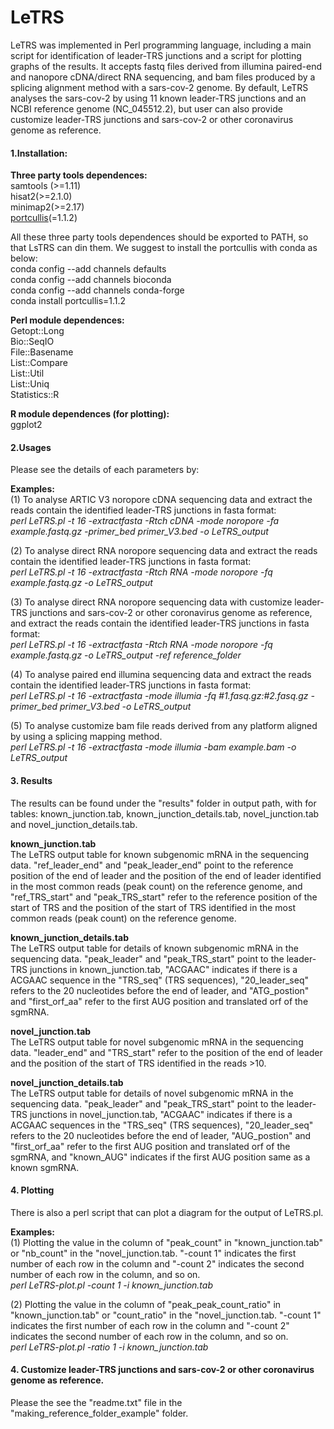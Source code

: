 # LeTRS
LeTRS was implemented in Perl programming language, including a main script for identification of leader-TRS junctions and a script for plotting graphs of the results. It accepts fastq files derived from illumina paired-end and nanopore cDNA/direct RNA sequencing, and bam files produced by a splicing alignment method with a sars-cov-2 genome. By default, LeTRS analyses the sars-cov-2 by using 11 known leader-TRS junctions and an NCBI reference genome (NC_045512.2), but user can also provide customize leader-TRS junctions and sars-cov-2 or other coronavirus genome as reference.<br>

#### 1.Installation:<br>
**Three party tools dependences:**<br>
samtools (>=1.11)<br>
hisat2(>=2.1.0)<br>
minimap2(>=2.17)<br>
[portcullis](https://github.com/maplesond/portcullis)(=1.1.2)<br>

All these three party tools dependences should be exported to PATH, so that LsTRS can din them. We suggest to install the portcullis with conda as below:<br>
conda config --add channels defaults<br>
conda config --add channels bioconda<br>
conda config --add channels conda-forge<br>
conda install portcullis=1.1.2<br>

**Perl module dependences:**<br>
Getopt::Long<br>
Bio::SeqIO<br>
File::Basename<br>
List::Compare<br>
List::Util<br>
List::Uniq<br>
Statistics::R<br>

**R module dependences (for plotting):**<br>
ggplot2<br>

#### 2.Usages<br>
Please see the details of each parameters by:<br>

**Examples:**<br>
(1) To analyse ARTIC V3 noropore cDNA sequencing data and extract the reads contain the identified leader-TRS junctions in fasta format:<br>
*perl LeTRS.pl -t 16 -extractfasta -Rtch cDNA -mode noropore -fa example.fastq.gz -primer_bed primer_V3.bed -o LeTRS_output*<br>

(2) To analyse direct RNA noropore sequencing data and extract the reads contain the identified leader-TRS junctions in fasta format:<br>
*perl LeTRS.pl -t 16 -extractfasta -Rtch RNA -mode noropore -fq example.fastq.gz -o LeTRS_output*<br>

(3) To analyse direct RNA noropore sequencing data with customize leader-TRS junctions and sars-cov-2 or other coronavirus genome as reference, and extract the reads contain the identified leader-TRS junctions in fasta format:<br>
*perl LeTRS.pl -t 16 -extractfasta -Rtch RNA -mode noropore -fq example.fastq.gz -o LeTRS_output -ref reference_folder*<br>

(4) To analyse paired end illumina sequencing data and extract the reads contain the identified leader-TRS junctions in fasta format:<br>
*perl LeTRS.pl -t 16 -extractfasta -mode illumia -fq #1.fasq.gz:#2.fasq.gz -primer_bed primer_V3.bed -o LeTRS_output*<br>

(5) To analyse customize bam file reads derived from any platform aligned by using a splicing mapping method.<br>
*perl LeTRS.pl -t 16 -extractfasta -mode illumia -bam example.bam -o LeTRS_output*<br>

#### 3. Results<br>
The results can be found under the "results" folder in output path, with for tables: known_junction.tab, known_junction_details.tab, novel_junction.tab and novel_junction_details.tab.<br>

**known_junction.tab**<br>
The LeTRS output table for known subgenomic mRNA in the sequencing data. "ref_leader_end" and "peak_leader_end" point to the reference position of the end of leader and the position of the end of leader identified in the most common reads (peak count) on the reference genome, and "ref_TRS_start" and "peak_TRS_start" refer to the reference position of the start of TRS and the position of the start of TRS identified in the most common reads (peak count) on the reference genome.<br>

**known_junction_details.tab**<br>
The LeTRS output table for details of known subgenomic mRNA in the sequencing data. "peak_leader" and "peak_TRS_start" point to the leader-TRS junctions in known_junction.tab, "ACGAAC" indicates if there is a ACGAAC sequence in the "TRS_seq" (TRS sequences), "20_leader_seq" refers to the 20 nucleotides before the end of leader, and "ATG_postion" and "first_orf_aa" refer to the first AUG position and translated orf of the sgmRNA.<br>

**novel_junction.tab**<br>
The LeTRS output table for novel subgenomic mRNA in the sequencing data. "leader_end" and "TRS_start" refer to the position of the end of leader and the position of the start of TRS identified in the reads >10.<br>

**novel_junction_details.tab**<br>
The LeTRS output table for details of novel subgenomic mRNA in the sequencing data. "peak_leader" and "peak_TRS_start" point to the leader-TRS junctions in novel_junction.tab, "ACGAAC" indicates if there is a ACGAAC sequences in the "TRS_seq" (TRS sequences), "20_leader_seq" refers to the 20 nucleotides before the end of leader, "AUG_postion" and "first_orf_aa" refer to the first AUG position and translated orf of the sgmRNA, and "known_AUG" indicates if the first AUG position same as a known sgmRNA.<br>

#### 4. Plotting<br>
There is also a perl script that can plot a diagram for the output of LeTRS.pl.<br>

**Examples:**<br>
(1) Plotting the value in the column of "peak_count" in "known_junction.tab" or "nb_count" in the "novel_junction.tab. "-count 1" indicates the first number of each row in the column and "-count 2" indicates the second number of each row in the column, and so on.<br>
*perl LeTRS-plot.pl -count 1 -i known_junction.tab*<br>

(2) Plotting the value in the column of "peak_peak_count_ratio" in "known_junction.tab" or "count_ratio" in the "novel_junction.tab. "-count 1" indicates the first number of each row in the column and "-count 2" indicates the second number of each row in the column, and so on.<br>
*perl LeTRS-plot.pl -ratio 1 -i known_junction.tab*<br>

#### 4. Customize leader-TRS junctions and sars-cov-2 or other coronavirus genome as reference.<br>
Please the see the "readme.txt" file in the "making_reference_folder_example" folder.<br>
